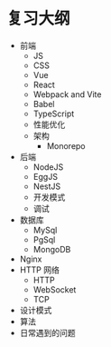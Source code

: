 # 复习大纲

* 前端
  * JS
  * CSS
  * Vue
  * React
  * Webpack and Vite
  * Babel
  * TypeScript
  * 性能优化
  * 架构
    * Monorepo
* 后端
  * NodeJS
  * EggJS
  * NestJS
  * 开发模式
  * 调试
* 数据库
  * MySql
  * PgSql
  * MongoDB
* Nginx
* HTTP 网络
  * HTTP
  * WebSocket
  * TCP
* 设计模式
* 算法
* 日常遇到的问题